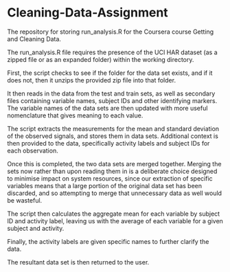 # Cleaning-Data-Assignment
The repository for storing run_analysis.R for the Coursera course Getting and Cleaning Data.

The run_analysis.R file requires the presence of the UCI HAR dataset (as a zipped file or as an expanded folder) within the working directory.

First, the script checks to see if the folder for the data set exists, and if it does not, then it unzips the provided zip file into that folder.

It then reads in the data from the test and train sets, as well as secondary files containing variable names, subject IDs and other identifying markers. The variable names of the data sets are then updated with more useful nomenclature that gives meaning to each value.

The script extracts the measurements for the mean and standard deviation of the observed signals, and stores them in data sets. Additional context is then provided to the data, specifically activity labels and subject IDs for each observation.

Once this is completed, the two data sets are merged together. Merging the sets now rather than upon reading them in is a deliberate choice designed to minimise impact on system resources, since our extraction of specific variables means that a large portion of the original data set has been discarded, and so attempting to merge that unnecessary data as well would be wasteful.

The script then calculates the aggregate mean for each variable by subject ID and activity label, leaving us with the average of each variable for a given subject and activity.

Finally, the activity labels are given specific names to further clarify the data.

The resultant data set is then returned to the user.
